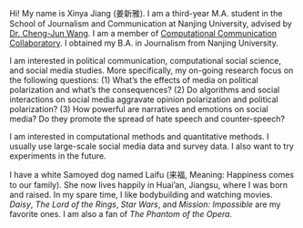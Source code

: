 Hi! My name is Xinya Jiang (姜新雅). I am a third-year M.A. student in the School of Journalism and Communication at Nanjing University, advised by [Dr. Cheng-Jun Wang](https://chengjun.github.io/). I am a member of [Computational Communication Collaboratory](https://computational-communication.com/). I obtained my B.A. in Journalism from Nanjing University.

I am interested in political communication, computational social science, and social media studies. More specifically, my on-going research focus on the following questions: (1) What’s the effects of media on political polarization and what’s the consequences? (2) Do algorithms and social interactions on social media aggravate opinion polarization and political polarization? (3) How powerful are narratives and emotions on social media? Do they promote the spread of hate speech and counter-speech?

I am interested in computational methods and quantitative methods. I usually use large-scale social media data and survey data. I also want to try experiments in the future.

I have a white Samoyed dog named Laifu (来福, Meaning: Happiness comes to our family). She now lives happily in Huai’an, Jiangsu, where I was born and raised. In my spare time, I like bodybuilding and watching movies. *Daisy*, *The Lord of the Rings*, *Star Wars*, and *Mission: Impossible* are my favorite ones. I am also a fan of *The Phantom of the Opera*.


